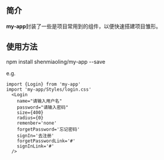 
## 简介

<strong>my-app</strong>封装了一些是项目常用到的组件，以便快速搭建项目雏形。

## 使用方法

npm install shenmiaoling/my-app --save

e.g.

```
import {Login} from 'my-app'
import 'my-app/Styles/login.css'
  <Login
    name="请输入用户名"
    password="请输入密码"
    size={400}
    radius={0}
    remenber='none'
    forgetPassword='忘记密码'
    signIn='去注册'
    forgetPasswordLink='#'
    signInLink='#'
  />
	

```

